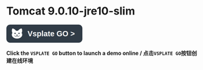 # Tomcat 9.0.10-jre10-slim

<a href="https://www.vsplate.com/?docker-compose=https://github.com/vsplate/dcenvs/tomcat/9.0.10-jre10-slim"><img alt="VSPLATE GO" src="https://raw.githubusercontent.com/vsplate/images/master/vsgo_btn.png" width="200px"></a>

**Click the `VSPLATE GO` button to launch a demo online / 点击`VSPLATE GO`按钮创建在线环境**